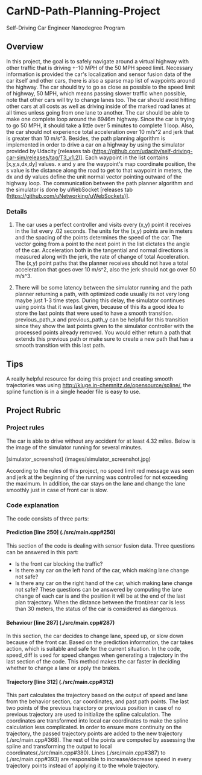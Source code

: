 # CarND-Path-Planning-Project
Self-Driving Car Engineer Nanodegree Program

## Overview
In this project, the goal is to safely navigate around a virtual highway with other traffic that is driving +-10 MPH of the 50 MPH speed limit. Necessary information is provided the car's localization and sensor fusion data of the car itself and other cars, there is also a sparse map list of waypoints around the highway. The car should try to go as close as possible to the speed limit of highway, 50 MPH, which means passing slower traffic when possible, note that other cars will try to change lanes too. The car should avoid hitting other cars at all costs as well as driving inside of the marked road lanes at all times unless going from one lane to another. The car should be able to make one complete loop around the 6946m highway. Since the car is trying to go 50 MPH, it should take a little over 5 minutes to complete 1 loop. Also, the car should not experience total acceleration over 10 m/s^2 and jerk that is greater than 10 m/s^3.
Besides, the path planning algorithm is implemented in order to drive a car on a highway by using the simulator provided by Udacity [releases tab (https://github.com/udacity/self-driving-car-sim/releases/tag/T3_v1.2)]. Each waypoint in the list contains  [x,y,s,dx,dy] values. x and y are the waypoint's map coordinate position, the s value is the distance along the road to get to that waypoint in meters, the dx and dy values define the unit normal vector pointing outward of the highway loop. The communication between the path planner algorithm and the simulator is done by uWebSocket [releases tab (https://github.com/uNetworking/uWebSockets)]. 

### Details
1. The car uses a perfect controller and visits every (x,y) point it receives in the list every .02 seconds. The units for the (x,y) points are in meters and the spacing of the points determines the speed of the car. The vector going from a point to the next point in the list dictates the angle of the car. Acceleration both in the tangential and normal directions is measured along with the jerk, the rate of change of total Acceleration. The (x,y) point paths that the planner receives should not have a total acceleration that goes over 10 m/s^2, also the jerk should not go over 50 m/s^3.

2. There will be some latency between the simulator running and the path planner returning a path, with optimized code usually its not very long maybe just 1-3 time steps. During this delay, the simulator continues using points that it was last given, because of this its a good idea to store the last points that were used to have a smooth transition. previous_path_x and previous_path_y can be helpful for this transition since they show the last points given to the simulator controller with the processed points already removed. You would either return a path that extends this previous path or make sure to create a new path that has a smooth transition with this last path.

## Tips

A really helpful resource for doing this project and creating smooth trajectories was using http://kluge.in-chemnitz.de/opensource/spline/, the spline function is in a single header file is easy to use.


## Project Rubric

### Project rules

The car is able to drive without any accident for at least 4.32 miles. Below is the image of the simulator running for several minutes.

[simulator_screenshot] (images/simulator_screenshot.jpg)

According to the rules of this project, no speed limit red message was seen and jerk at the beginning of the running was controlled for not exceeding the maximum. In addition, the car stays on the lane and change the lane smoothly just in case of front car is slow. 

### Code explanation
The code consists of three parts:
#### Prediction [line 250] (./src/main.cpp#250)
This section of the code is dealing with sensor fusion data. Three questions can be answered in this part:
* Is the front car blocking the traffic?
* Is there any car on the left hand of the car, which making lane change not safe?
* Is there any car on the right hand of the car, which making lane change not safe?
These questions can be answered by computing the lane change of each car is and the position it will be at the end of the last plan trajectory. When the distance between the front/rear car is less than 30 meters, the status of the car is considered as dangerous.
#### Behaviour [line 287] (./src/main.cpp#287)
In this section, the car decides to change lane, speed up, or slow down because of the front car.
Based on the prediction information, the car takes action, which is suitable and safe for the current situation. In the code, speed_diff is used for speed changes when generating a trajectory in the last section of the code. This method makes the car faster in deciding whether to change a lane or apply the brakes. 
#### Trajectory [line 312] (./src/main.cpp#312)
This part calculates the trajectory based on the output of speed and lane from the behavior section, car coordinates, and past path points. The last two points of the previous trajectory or previous position in case of no previous trajectory are used to initialize the spline calculation. The coordinates are transformed into local car coordinates to make the spline calculation less complicated.
In order to ensure more continuity on the trajectory, the passed trajectory points are added to the new trajectory (./src/main.cpp#368). The rest of the points are computed by assessing the spline and transforming the output to local coordinates(./src/main.cpp#380). Lines (./src/main.cpp#387) to (./src/main.cpp#393) are responsible to increase/decrease speed in every trajectory points instead of applying it to the whole trajectory.
